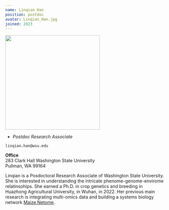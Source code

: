 ```yaml
---
name: Linqian Han
position: postdoc
avatar: Linqian_Han.jpg
joined: 2023
---
```


<img width="300" src="{{site.baseurl}}/images/people/{{page.avatar}}" data-action="zoom">

- _Postdoc Research Associate_<br>

<i class="fa fa-envelope-o"></i> `linqian.han@wsu.edu`

**Office**<br>
283 Clark Hall Washington State University <br>
Pullman, WA 99164

Linqian is a Posdoctoral Research Associate of Washington State University. She is interested in understanding the intricate phenome-genome-envirome relatinsohips. She earned a Ph.D. in crop genetics and breeding in Huazhong Agricultural University, in Wuhan, in 2022. Her previous main research is integrating multi-omics data and building a systems biology network [Maize Netome](http://minteractome.ncpgr.cn/).